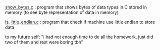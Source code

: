 [show_bytes.c](show_bytes.c) : program that shows bytes of data types in C stored in memory (to see byte representation of data in memory)

[is_little_endian.c](is_little_endian.c) : program that check if machine use little endian to store data

to my future self: "I had not enough time to do all the homework, just did two of them and rest were boring tbh"

